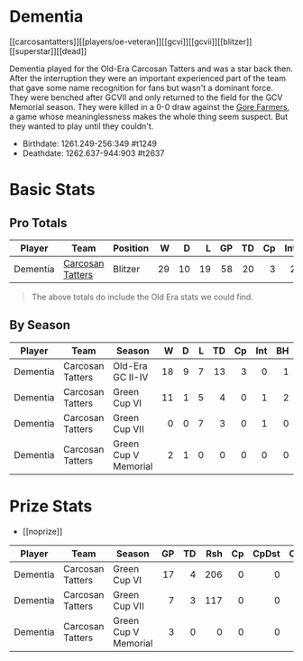 # Dementia

[[carcosantatters]][[players/oe-veteran]][[gcvi]][[gcvii]][[blitzer]][[superstar]][[dead]]

Dementia played for the Old-Era Carcosan Tatters and was a star back then. After the interruption they were an important experienced part of the team that gave some name recognition for fans but wasn't a dominant force. They were benched after GCVII and only returned to the field for the GCV Memorial season. They were killed in a 0-0 draw against the [Gore Farmers](../teams/gorefarmers), a game whose meaninglessness makes the whole thing seem suspect. But they wanted to play until they couldn't.

* Birthdate: 1261.249-256:349 #t1249
* Deathdate: 1262.637-944:903 #t2637

# Basic Stats

## Pro Totals

| Player           | Team        | Position      | W | D | L | GP | TD | Cp | Int | BH | SI | Ki | MVP | SPP |
|------------------|-------------|---------------|--:|--:|--:|---:|---:|---:|----:|---:|---:|---:|----:|----:|
| Dementia | [Carcosan Tatters](../teams/carcosantatters) | Blitzer |   29 |   10 |   19 |   58 |    20 |    3 |    2 |    3 |    1 |    3 |    2 |   91 |

> The above totals do include the Old Era stats we could find.

## By Season

| Player | Team         | Season          | W | D | L | TD | Cp | Int | BH | SI | Ki | MVP | SPP |
|--------|--------------|-----------------|--:|--:|--:|---:|---:|----:|---:|---:|---:|----:|----:|
| Dementia | Carcosan Tatters | Old-Era GC II-IV     |    18 |    9 |    7 |    13 |    3 |    0 |    1 |    1 |    1 |    2 |    58 |
| Dementia | Carcosan Tatters | Green Cup VI         |   11 |    1 |    5 |    4 |    0 |    1 |    2 |    0 |    2 |    0 |   22 |
| Dementia | Carcosan Tatters | Green Cup VII        |    0 |    0 |    7 |    3 |    0 |    1 |    0 |    0 |    0 |    0 |   11 |
| Dementia | Carcosan Tatters | Green Cup V Memorial |    2 |    1 |    0 |    0 |    0 |    0 |    0 |    0 |    0 |    0 |    0 |

# Prize Stats

* [[noprize]]

| Player | Team         | Season          | GP | TD | Rsh | Cp | CpDst | Ctch | Int | Cas | Blk | Sck | MVP | SPP |
|--------|--------------|-----------------|---:|---:|----:|---:|------:|-----:|----:|----:|----:|----:|----:|----:|
| Dementia | Carcosan Tatters | Green Cup VI         | 17 |    4 |  206 |    0 |     0 |    5 |    1 |    4 |   48 |    5 |    0 |   22 |
| Dementia | Carcosan Tatters | Green Cup VII        |  7 |    3 |  117 |    0 |     0 |    2 |    1 |    0 |   12 |    2 |    0 |   11 |
| Dementia | Carcosan Tatters | Green Cup V Memorial |  3 |    0 |    0 |    0 |     0 |    0 |    0 |    0 |    5 |    0 |    0 |    0 |
